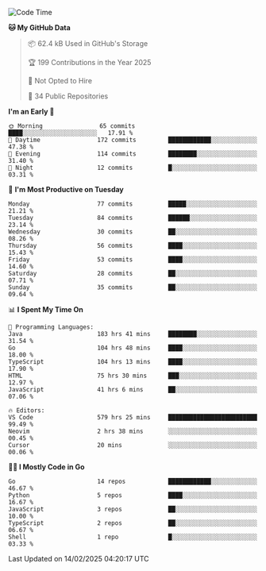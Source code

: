 <!--START_SECTION:thansetan-waka-->
![Code Time](http://img.shields.io/badge/Code%20Time-583%20hrs%2016%20mins-blue)

**🐱 My GitHub Data** 

> 📦 62.4 kB Used in GitHub's Storage 
 > 
> 🏆 199 Contributions in the Year 2025
 > 
> 🚫 Not Opted to Hire
 > 
> 📜 34 Public Repositories 
 > 

**I'm an Early 🐤** 

```text
🌞 Morning                65 commits          ████░░░░░░░░░░░░░░░░░░░░░   17.91 % 
🌆 Daytime                172 commits         ████████████░░░░░░░░░░░░░   47.38 % 
🌃 Evening                114 commits         ████████░░░░░░░░░░░░░░░░░   31.40 % 
🌙 Night                  12 commits          █░░░░░░░░░░░░░░░░░░░░░░░░   03.31 % 
```

📅 **I'm Most Productive on Tuesday** 

```text
Monday                   77 commits          █████░░░░░░░░░░░░░░░░░░░░   21.21 % 
Tuesday                  84 commits          ██████░░░░░░░░░░░░░░░░░░░   23.14 % 
Wednesday                30 commits          ██░░░░░░░░░░░░░░░░░░░░░░░   08.26 % 
Thursday                 56 commits          ████░░░░░░░░░░░░░░░░░░░░░   15.43 % 
Friday                   53 commits          ████░░░░░░░░░░░░░░░░░░░░░   14.60 % 
Saturday                 28 commits          ██░░░░░░░░░░░░░░░░░░░░░░░   07.71 % 
Sunday                   35 commits          ██░░░░░░░░░░░░░░░░░░░░░░░   09.64 % 
```

📊 **I Spent My Time On** 

```text
💬 Programming Languages: 
Java                     183 hrs 41 mins     ████████░░░░░░░░░░░░░░░░░   31.54 % 
Go                       104 hrs 48 mins     ████░░░░░░░░░░░░░░░░░░░░░   18.00 % 
TypeScript               104 hrs 13 mins     ████░░░░░░░░░░░░░░░░░░░░░   17.90 % 
HTML                     75 hrs 30 mins      ███░░░░░░░░░░░░░░░░░░░░░░   12.97 % 
JavaScript               41 hrs 6 mins       ██░░░░░░░░░░░░░░░░░░░░░░░   07.06 % 

🔥 Editors: 
VS Code                  579 hrs 25 mins     █████████████████████████   99.49 % 
Neovim                   2 hrs 38 mins       ░░░░░░░░░░░░░░░░░░░░░░░░░   00.45 % 
Cursor                   20 mins             ░░░░░░░░░░░░░░░░░░░░░░░░░   00.06 % 
```

**🧑‍💻 I Mostly Code in Go** 

```text
Go                       14 repos            ████████████░░░░░░░░░░░░░   46.67 % 
Python                   5 repos             ████░░░░░░░░░░░░░░░░░░░░░   16.67 % 
JavaScript               3 repos             ██░░░░░░░░░░░░░░░░░░░░░░░   10.00 % 
TypeScript               2 repos             ██░░░░░░░░░░░░░░░░░░░░░░░   06.67 % 
Shell                    1 repo              █░░░░░░░░░░░░░░░░░░░░░░░░   03.33 % 
```

Last Updated on 14/02/2025 04:20:17 UTC
<!--END_SECTION:thansetan-waka-->